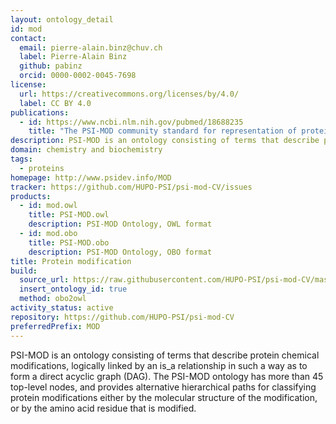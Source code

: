 ```yaml
---
layout: ontology_detail
id: mod
contact:
  email: pierre-alain.binz@chuv.ch
  label: Pierre-Alain Binz
  github: pabinz
  orcid: 0000-0002-0045-7698
license:
  url: https://creativecommons.org/licenses/by/4.0/
  label: CC BY 4.0
publications:
  - id: https://www.ncbi.nlm.nih.gov/pubmed/18688235
    title: "The PSI-MOD community standard for representation of protein modification data"
description: PSI-MOD is an ontology consisting of terms that describe protein chemical modifications
domain: chemistry and biochemistry
tags:
  - proteins
homepage: http://www.psidev.info/MOD
tracker: https://github.com/HUPO-PSI/psi-mod-CV/issues
products:
  - id: mod.owl
    title: PSI-MOD.owl
    description: PSI-MOD Ontology, OWL format
  - id: mod.obo
    title: PSI-MOD.obo
    description: PSI-MOD Ontology, OBO format
title: Protein modification
build:
  source_url: https://raw.githubusercontent.com/HUPO-PSI/psi-mod-CV/master/PSI-MOD.obo
  insert_ontology_id: true
  method: obo2owl
activity_status: active
repository: https://github.com/HUPO-PSI/psi-mod-CV
preferredPrefix: MOD
---
```


PSI-MOD is an ontology consisting of terms that describe protein chemical modifications, logically linked by an is_a relationship in such a way as to form a direct acyclic graph (DAG). The PSI-MOD ontology has more than 45 top-level nodes, and provides alternative hierarchical paths for classifying protein modifications either by the molecular structure of the modification, or by the amino acid residue that is modified.
